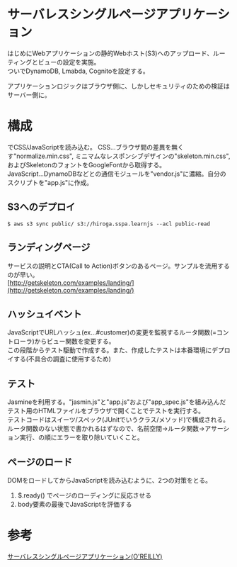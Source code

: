# サーバレスシングルページアプリケーション

はじめにWebアプリケーションの静的Webホスト(S3)へのアップロード、ルーティングとビューの設定を実施。  
ついでDynamoDB, Lmabda, Cognitoを設定する。  

アプリケーションロジックはブラウザ側に、しかしセキュリティのための検証はサーバー側に。

# 構成
<head>でCSS/JavaScriptを読み込む。  
CSS...ブラウザ間の差異を無くす"normalize.min.css", ミニマムなレスポンシブデザインの"skeleton.min.css", およびSkeletonのフォントをGoogleFontから取得する。  
JavaScript...DynamoDBなどとの通信モジュールを"vendor.js"に濃縮。自分のスクリプトを"app.js"に作成。  

## S3へのデプロイ
```
$ aws s3 sync public/ s3://hiroga.sspa.learnjs --acl public-read  
```

## ランディングページ
サービスの説明とCTA(Call to Action)ボタンのあるページ。サンプルを流用するのが早い。  
[http://getskeleton.com/examples/landing/](http://getskeleton.com/examples/landing/)  

## ハッシュイベント
JavaScriptでURLハッシュ(ex...#customer)の変更を監視するルータ関数(=コントローラ)からビュー関数を変更する。  
この段階からテスト駆動で作成する。また、作成したテストは本番環境にデプロイする(不具合の調査に使用するため)  

## テスト
Jasmineを利用する。"jasmin.js"と"app.js"および"app_spec.js"を組み込んだテスト用のHTMLファイルをブラウザで開くことでテストを実行する。  
テストコードはスイーツ/スペック(JUnitでいうクラス/メソッド)で構成される。  
ルータ関数のない状態で書かれるはずなので、名前空間→ルータ関数→アサーション実行、の順にエラーを取り除いていくこと。  

## ページのロード
DOMをロードしてからJavaScriptを読み込むように、2つの対策をとる。  
1. $.ready() でページのローディングに反応させる  
2. body要素の最後でJavaScriptを評価する  

# 参考
[サーバレスシングルページアプリケーション(O'REILLY)](https://www.oreilly.co.jp/books/9784873118062/)